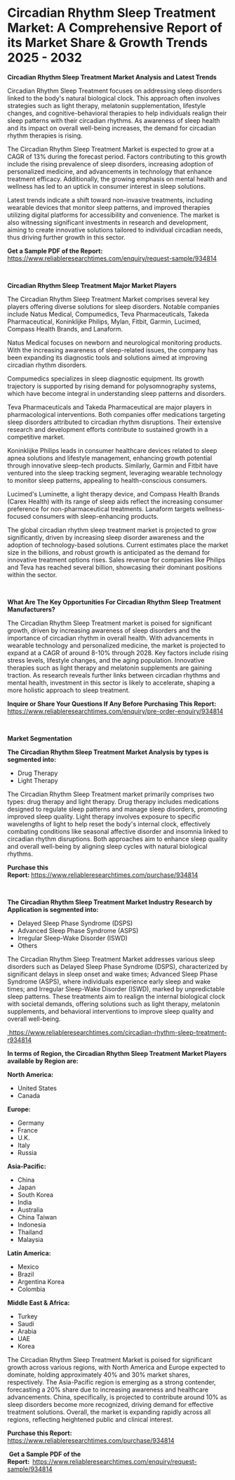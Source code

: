<p><h1>Circadian Rhythm Sleep Treatment Market: A Comprehensive Report of its Market Share & Growth Trends 2025 - 2032</h1></p><p><strong>Circadian Rhythm Sleep Treatment Market Analysis and Latest Trends</strong></p>
<p><p>Circadian Rhythm Sleep Treatment focuses on addressing sleep disorders linked to the body's natural biological clock. This approach often involves strategies such as light therapy, melatonin supplementation, lifestyle changes, and cognitive-behavioral therapies to help individuals realign their sleep patterns with their circadian rhythms. As awareness of sleep health and its impact on overall well-being increases, the demand for circadian rhythm therapies is rising.</p><p>The Circadian Rhythm Sleep Treatment Market is expected to grow at a CAGR of 13% during the forecast period. Factors contributing to this growth include the rising prevalence of sleep disorders, increasing adoption of personalized medicine, and advancements in technology that enhance treatment efficacy. Additionally, the growing emphasis on mental health and wellness has led to an uptick in consumer interest in sleep solutions. </p><p>Latest trends indicate a shift toward non-invasive treatments, including wearable devices that monitor sleep patterns, and improved therapies utilizing digital platforms for accessibility and convenience. The market is also witnessing significant investments in research and development, aiming to create innovative solutions tailored to individual circadian needs, thus driving further growth in this sector.</p></p>
<p><strong>Get a Sample PDF of the Report:&nbsp;</strong> <a href="https://www.reliableresearchtimes.com/enquiry/request-sample/934814?utm_campaign=3076&utm_medium=2&utm_source=Github&utm_content=ia&utm_term=18042025&utm_id=circadian-rhythm-sleep-treatment">https://www.reliableresearchtimes.com/enquiry/request-sample/934814</a></p>
<p>&nbsp;</p>
<p><strong>Circadian Rhythm Sleep Treatment Major Market Players</strong></p>
<p><p>The Circadian Rhythm Sleep Treatment Market comprises several key players offering diverse solutions for sleep disorders. Notable companies include Natus Medical, Compumedics, Teva Pharmaceuticals, Takeda Pharmaceutical, Koninklijke Philips, Mylan, Fitbit, Garmin, Lucimed, Compass Health Brands, and Lanaform.</p><p>Natus Medical focuses on newborn and neurological monitoring products. With the increasing awareness of sleep-related issues, the company has been expanding its diagnostic tools and solutions aimed at improving circadian rhythm disorders.</p><p>Compumedics specializes in sleep diagnostic equipment. Its growth trajectory is supported by rising demand for polysomnography systems, which have become integral in understanding sleep patterns and disorders.</p><p>Teva Pharmaceuticals and Takeda Pharmaceutical are major players in pharmacological interventions. Both companies offer medications targeting sleep disorders attributed to circadian rhythm disruptions. Their extensive research and development efforts contribute to sustained growth in a competitive market.</p><p>Koninklijke Philips leads in consumer healthcare devices related to sleep apnea solutions and lifestyle management, enhancing growth potential through innovative sleep-tech products. Similarly, Garmin and Fitbit have ventured into the sleep tracking segment, leveraging wearable technology to monitor sleep patterns, appealing to health-conscious consumers.</p><p>Lucimed's Luminette, a light therapy device, and Compass Health Brands (Carex Health) with its range of sleep aids reflect the increasing consumer preference for non-pharmaceutical treatments. Lanaform targets wellness-focused consumers with sleep-enhancing products.</p><p>The global circadian rhythm sleep treatment market is projected to grow significantly, driven by increasing sleep disorder awareness and the adoption of technology-based solutions. Current estimates place the market size in the billions, and robust growth is anticipated as the demand for innovative treatment options rises. Sales revenue for companies like Philips and Teva has reached several billion, showcasing their dominant positions within the sector.</p></p>
<p>&nbsp;</p>
<p><strong>What Are The Key Opportunities For Circadian Rhythm Sleep Treatment Manufacturers?</strong></p>
<p><p>The Circadian Rhythm Sleep Treatment market is poised for significant growth, driven by increasing awareness of sleep disorders and the importance of circadian rhythm in overall health. With advancements in wearable technology and personalized medicine, the market is projected to expand at a CAGR of around 8-10% through 2028. Key factors include rising stress levels, lifestyle changes, and the aging population. Innovative therapies such as light therapy and melatonin supplements are gaining traction. As research reveals further links between circadian rhythms and mental health, investment in this sector is likely to accelerate, shaping a more holistic approach to sleep treatment.</p></p>
<p><strong>Inquire or Share Your Questions If Any Before Purchasing This Report:</strong> <a href="https://www.reliableresearchtimes.com/enquiry/pre-order-enquiry/934814?utm_campaign=3076&utm_medium=2&utm_source=Github&utm_content=ia&utm_term=18042025&utm_id=circadian-rhythm-sleep-treatment">https://www.reliableresearchtimes.com/enquiry/pre-order-enquiry/934814</a></p>
<p>&nbsp;</p>
<p><strong>Market Segmentation</strong></p>
<p><strong>The Circadian Rhythm Sleep Treatment Market Analysis by types is segmented into:</strong></p>
<p><ul><li>Drug Therapy</li><li>Light Therapy</li></ul></p>
<p><p>The Circadian Rhythm Sleep Treatment market primarily comprises two types: drug therapy and light therapy. Drug therapy includes medications designed to regulate sleep patterns and manage sleep disorders, promoting improved sleep quality. Light therapy involves exposure to specific wavelengths of light to help reset the body's internal clock, effectively combating conditions like seasonal affective disorder and insomnia linked to circadian rhythm disruptions. Both approaches aim to enhance sleep quality and overall well-being by aligning sleep cycles with natural biological rhythms.</p></p>
<p><strong>Purchase this Report:&nbsp;</strong><a href="https://www.reliableresearchtimes.com/purchase/934814?utm_campaign=3076&utm_medium=2&utm_source=Github&utm_content=ia&utm_term=18042025&utm_id=circadian-rhythm-sleep-treatment">https://www.reliableresearchtimes.com/purchase/934814</a></p>
<p>&nbsp;</p>
<p><strong>The Circadian Rhythm Sleep Treatment Market Industry Research by Application is segmented into:</strong></p>
<p><ul><li>Delayed Sleep Phase Syndrome (DSPS)</li><li>Advanced Sleep Phase Syndrome (ASPS)</li><li>Irregular Sleep-Wake Disorder (ISWD)</li><li>Others</li></ul></p>
<p><p>The Circadian Rhythm Sleep Treatment Market addresses various sleep disorders such as Delayed Sleep Phase Syndrome (DSPS), characterized by significant delays in sleep onset and wake times; Advanced Sleep Phase Syndrome (ASPS), where individuals experience early sleep and wake times; and Irregular Sleep-Wake Disorder (ISWD), marked by unpredictable sleep patterns. These treatments aim to realign the internal biological clock with societal demands, offering solutions such as light therapy, melatonin supplements, and behavioral interventions to improve sleep quality and overall well-being.</p></p>
<p><a href="https://www.reliableresearchtimes.com/circadian-rhythm-sleep-treatment-r934814?utm_campaign=3076&utm_medium=2&utm_source=Github&utm_content=ia&utm_term=18042025&utm_id=circadian-rhythm-sleep-treatment">&nbsp;https://www.reliableresearchtimes.com/circadian-rhythm-sleep-treatment-r934814</a></p>
<p><strong>In terms of Region, the Circadian Rhythm Sleep Treatment Market Players available by Region are:</strong></p>
<p>
    <p> <strong> North America: </strong>
        <ul>
            <li>United States</li>
            <li>Canada</li>
        </ul>
        </p> 
    <p> <strong> Europe: </strong>
        <ul>
            <li>Germany</li>
            <li>France</li>
            <li>U.K.</li>
            <li>Italy</li>
            <li>Russia</li>
        </ul>
        </p> 
    <p> <strong> Asia-Pacific: </strong>
        <ul>
            <li>China</li>
            <li>Japan</li>
            <li>South Korea</li>
            <li>India</li>
            <li>Australia</li>
            <li>China Taiwan</li>
            <li>Indonesia</li>
            <li>Thailand</li>
            <li>Malaysia</li>
        </ul>
        </p> 
    <p> <strong> Latin America: </strong>
        <ul>
            <li>Mexico</li>
            <li>Brazil</li>
            <li>Argentina Korea</li>
            <li>Colombia</li>
        </ul>
        </p> 
    <p> <strong> Middle East & Africa: </strong>
        <ul>
            <li>Turkey</li>
            <li>Saudi</li>
            <li>Arabia</li>
            <li>UAE</li>
            <li>Korea</li>
        </ul>
    </p>
    </p>
<p><p>The Circadian Rhythm Sleep Treatment Market is poised for significant growth across various regions, with North America and Europe expected to dominate, holding approximately 40% and 30% market shares, respectively. The Asia-Pacific region is emerging as a strong contender, forecasting a 20% share due to increasing awareness and healthcare advancements. China, specifically, is projected to contribute around 10% as sleep disorders become more recognized, driving demand for effective treatment solutions. Overall, the market is expanding rapidly across all regions, reflecting heightened public and clinical interest.</p></p>
<p><strong>Purchase this Report: </strong><a href="https://www.reliableresearchtimes.com/purchase/934814?utm_campaign=3076&utm_medium=2&utm_source=Github&utm_content=ia&utm_term=18042025&utm_id=circadian-rhythm-sleep-treatment">https://www.reliableresearchtimes.com/purchase/934814</a></p>
<p>&nbsp;<strong>Get a Sample PDF of the Report:&nbsp;&nbsp;</strong><a href="https://www.reliableresearchtimes.com/enquiry/request-sample/934814?utm_campaign=3076&utm_medium=2&utm_source=Github&utm_content=ia&utm_term=18042025&utm_id=circadian-rhythm-sleep-treatment">https://www.reliableresearchtimes.com/enquiry/request-sample/934814</a></p>
<p><strong></strong></p>
<p><p></p><p></p><p></p></p>